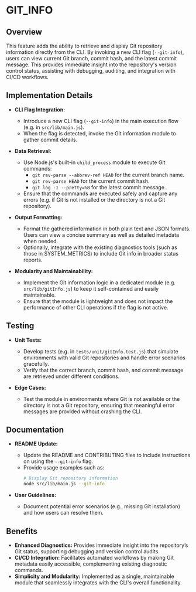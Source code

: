 # GIT_INFO

## Overview
This feature adds the ability to retrieve and display Git repository information directly from the CLI. By invoking a new CLI flag (`--git-info`), users can view current Git branch, commit hash, and the latest commit message. This provides immediate insight into the repository's version control status, assisting with debugging, auditing, and integration with CI/CD workflows.

## Implementation Details
- **CLI Flag Integration:**
  - Introduce a new CLI flag (`--git-info`) in the main execution flow (e.g. in `src/lib/main.js`).
  - When the flag is detected, invoke the Git information module to gather commit details.

- **Data Retrieval:**
  - Use Node.js's built-in `child_process` module to execute Git commands:
    - `git rev-parse --abbrev-ref HEAD` for the current branch name.
    - `git rev-parse HEAD` for the current commit hash.
    - `git log -1 --pretty=%B` for the latest commit message.
  - Ensure that the commands are executed safely and capture any errors (e.g. if Git is not installed or the directory is not a Git repository).

- **Output Formatting:**
  - Format the gathered information in both plain text and JSON formats. Users can view a concise summary as well as detailed metadata when needed.
  - Optionally, integrate with the existing diagnostics tools (such as those in SYSTEM_METRICS) to include Git info in broader status reports.

- **Modularity and Maintainability:**
  - Implement the Git information logic in a dedicated module (e.g. `src/lib/gitInfo.js`) to keep it self-contained and easily maintainable.
  - Ensure that the module is lightweight and does not impact the performance of other CLI operations if the flag is not active.

## Testing
- **Unit Tests:**
  - Develop tests (e.g. in `tests/unit/gitInfo.test.js`) that simulate environments with valid Git repositories and handle error scenarios gracefully.
  - Verify that the correct branch, commit hash, and commit message are retrieved under different conditions.

- **Edge Cases:**
  - Test the module in environments where Git is not available or the directory is not a Git repository, ensuring that meaningful error messages are provided without crashing the CLI.

## Documentation
- **README Update:**
  - Update the README and CONTRIBUTING files to include instructions on using the `--git-info` flag.
  - Provide usage examples such as:
    ```bash
    # Display Git repository information
    node src/lib/main.js --git-info
    ```

- **User Guidelines:**
  - Document potential error scenarios (e.g., missing Git installation) and how users can resolve them.

## Benefits
- **Enhanced Diagnostics:** Provides immediate insight into the repository’s Git status, supporting debugging and version control audits.
- **CI/CD Integration:** Facilitates automated workflows by making Git metadata easily accessible, complementing existing diagnostic commands.
- **Simplicity and Modularity:** Implemented as a single, maintainable module that seamlessly integrates with the CLI's overall functionality.
